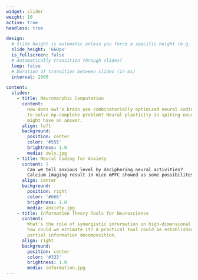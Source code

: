 ```yaml
---
widget: slider
weight: 10
active: true
headless: true

design:
  # Slide height is automatic unless you force a specific height (e.g. '400px')
  slide_height: '660px'
  is_fullscreen: false
  # Automatically transition through slides?
  loop: false
  # Duration of transition between slides (in ms)
  interval: 2000

content:
  slides:
    - title: Neuromorphic Computation
      content: 
        How does owl's brain use combinatorially optimized neural coding 
        to solve np-complete problem? Neural plasticity in spiking neural network
        might have an answer.
      align: left
      background:
        position: center
        color: '#555'
        brightness: 1.0
        media: owls.jpg
    - title: Neural Coding for Anxiety
      content: | 
        Can we tell anxious level by deciphering neural activities? 
        Calcium imaging result in mice mPFC showed us some possibilites.
      align: center
      background:
        position: right
        color: '#666'
        brightness: 1.0
        media: anxiety.jpg
    - title: Information Theory Tools for Neuroscience
      content: 
        What's the role of synergistic information in high-dimensional data, and
        how could we estimate it? A practical tool could be established based on 
        partial information decomposition.
      align: right
      background:
        position: center
        color: '#333'
        brightness: 1.0
        media: information.jpg
---
```


